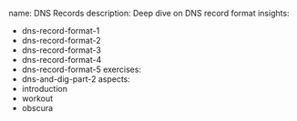 name: DNS Records
description: Deep dive on DNS record format
insights:
  - dns-record-format-1
  - dns-record-format-2
  - dns-record-format-3
  - dns-record-format-4
  - dns-record-format-5
exercises:
  - dns-and-dig-part-2
aspects:
  - introduction
  - workout
  - obscura
